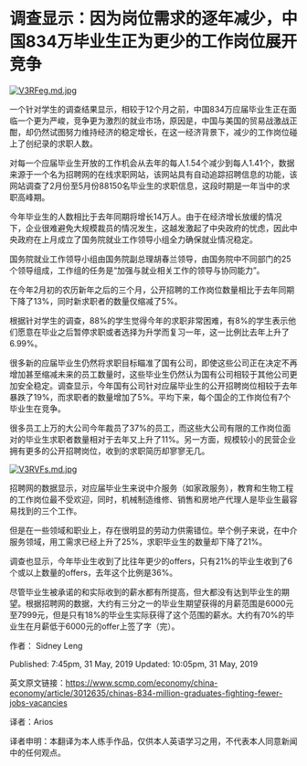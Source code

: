 调查显示：因为岗位需求的逐年减少，中国834万毕业生正为更少的工作岗位展开竞争
=
[![V3RFeg.md.jpg](https://s2.ax1x.com/2019/06/01/V3RFeg.md.jpg)](https://imgchr.com/i/V3RFeg)

一个针对学生的调查结果显示，相较于12个月之前，中国834万应届毕业生正在面临一个更为严峻，竞争更为激烈的就业市场，原因是，中国与美国的贸易战激战正酣，却仍然试图努力维持经济的稳定增长，在这一经济背景下，减少的工作岗位碰上了创纪录的求职人数。

对每一个应届毕业生开放的工作机会从去年的每人1.54个减少到每人1.41个，数据来源于一个名为招聘网的在线求职网站，该网站具有自动追踪招聘信息的功能，该网站调查了2月份至5月份88150名毕业生的求职信息，这段时期是一年当中的求职高峰期。

今年毕业生的人数相比于去年同期将增长14万人。由于在经济增长放缓的情况下，企业很难避免大规模裁员的情况发生，这越发激起了中央政府的忧虑，因此中央政府在上月成立了国务院就业工作领导小组全力确保就业情况稳定。

国务院就业工作领导小组由国务院副总理胡春兰领导，由国务院中不同部门的25个领导组成，工作组的任务是“加强与就业相关工作的领导与协同能力”。

在今年2月初的农历新年之后的三个月，公开招聘的工作岗位数量相比于去年同期下降了13%，同时新求职者的数量仅缩减了5%。

根据针对学生的调查，88%的学生觉得今年的求职非常困难，有8%的学生表示他们愿意在毕业之后暂停求职或者选择为升学而复习一年，这一比例比去年上升了6.99%。

很多新的应届毕业生仍然将求职目标瞄准了国有公司，即使这些公司正在决定不再增加甚至缩减未来的员工数量时，这些毕业生仍然认为国有公司相较于其他公司更加安全稳定。调查显示，今年国有公司针对应届毕业生的公开招聘岗位相较于去年暴跌了19%，而求职者的数量增加了5%。平均下来，每个国企的工作岗位有7个毕业生在竞争。

很多员工上万的大公司今年裁员了37%的员工，而这些大公司有限的工作岗位面对的毕业生求职者数量相对于去年又上升了11%。另一方面，规模较小的民营企业拥有更多的公开招聘岗位，收到的求职简历却寥寥无几。

[![V3RVFs.md.jpg](https://s2.ax1x.com/2019/06/01/V3RVFs.md.jpg)](https://imgchr.com/i/V3RVFs)

招聘网的数据显示，对应届毕业生来说中介服务（如家政服务），教育和生物工程的工作岗位最不受欢迎，同时，机械制造维修、销售和房地产代理人是毕业生最容易找到的三个工作。

但是在一些领域和职业上，存在很明显的劳动力供需错位。举个例子来说，在中介服务领域，用工需求已经上升了25%，求职毕业生的数量却下降了21%。

调查也显示，今年毕业生收到了比往年更少的offers，只有21%的毕业生收到了6个或以上数量的offers，去年这个比例是36%。

尽管毕业生被承诺的和实际收到的薪水都有所提高，但大都没有达到毕业生的期望。根据招聘网的数据，大约有三分之一的毕业生期望获得的月薪范围是6000元至7999元，但是只有18%的毕业生实际获得了这个范围的薪水。大约有70%的毕业生在月薪低于6000元的offer上签了字（完）。

作者： Sidney Leng  

Published: 7:45pm, 31 May, 2019
Updated: 10:05pm, 31 May, 2019

英文原文链接：https://www.scmp.com/economy/china-economy/article/3012635/chinas-834-million-graduates-fighting-fewer-jobs-vacancies

译者：Arios

译者申明：本翻译为本人练手作品，仅供本人英语学习之用，不代表本人同意新闻中的任何观点。
